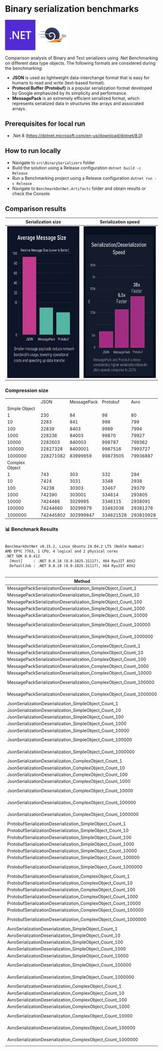 # Binary serialization benchmarks

<p align="left">
  <img src="./img/microsoft-dot-net-icon.png" style="height: 100px;" alt="Net8">
  <img src="./img/BenchmarkDotNet.png" style="height: 100px;" alt="BenchmarkDotNet">
</p>

Comparison analysis of Binary and Text serializers using .Net Benchmarking on different data type objects.
The following formats are considered during the benchmarking:
- **JSON** is used as lightweight data-interchange format that is easy for humans to read and write (text-based format).
- **Protocol Buffer (Protobuf)** is a popular serialization format developed by Google emphasized by its simplicity and performance.
- **MessagePack** is an extremely efficient serialized format, which represents serialized data in structures like arrays and associated arrays.

## Prerequisites for local run
- .Net 8 (https://dotnet.microsoft.com/en-us/download/dotnet/8.0)

## How to run locally
- Navigate to `src\BinarySerializers` folder
- Build the solution using a Release configuration `dotnet build -c Release`
- Run a Benchmarking project using a Release configuration `dotnet run -c Release`
- Navigate to `BenchmarkDotNet.Artifacts` folder and obtain results or check the Console

## Comparison results

| Serialization size    | Serialization speed |
| -------- | ------- |
| <img src="./img/Size comparison.png" style="height: 500px" alt="Message size">  | <img src="./img/Speed comparison.png" style="height: 500px" alt="Serialization speed"> |


### Compression size

<!-- COMPRESSION_START -->

| | | | | |
| -- | -- | -- | -- | -- |
| | JSON | MessagePack | Protobuf | Avro |
| Simple Object| | | | |
| 1 | 230 | 84 | 98 | 80 |
| 10 | 2283 | 841 | 998 | 799 |
| 100 | 22839 | 8403 | 9989 | 7994 |
| 1000 | 228236 | 84003 | 99870 | 79927 |
| 10000 | 2282603 | 840003 | 998787 | 799362 |
| 100000 | 22827328 | 8400001 | 9987516 | 7993727 |
| 1000000 | 228271082 | 83999959 | 99873505 | 79936887 |
| Complex Object | | | | |
| 1 | 743 | 303 | 332 | 294 |
| 10 | 7424 | 3031 | 3348 | 2938 |
| 100 | 74238 | 30303 | 33467 | 29379 |
| 1000 | 742390 | 303001 | 334614 | 293805 |
| 10000 | 7424486 | 3029995 | 3346115 | 2938091 |
| 100000 | 74244660 | 30299979 | 33462036 | 29381276 |
| 1000000 | 742445802 | 302999847 | 334621528 | 293810928 |
<!-- COMPRESSION_END -->

### 📊 Benchmark Results

<!-- BENCHMARK_START -->

```

BenchmarkDotNet v0.15.2, Linux Ubuntu 24.04.2 LTS (Noble Numbat)
AMD EPYC 7763, 1 CPU, 4 logical and 2 physical cores
.NET SDK 8.0.412
  [Host]     : .NET 8.0.18 (8.0.1825.31117), X64 RyuJIT AVX2
  DefaultJob : .NET 8.0.18 (8.0.1825.31117), X64 RyuJIT AVX2


```
| Method                                                              | Mean              | Error          | StdDev         | Gen0        | Gen1        | Gen2      | Allocated     |
|-------------------------------------------------------------------- |------------------:|---------------:|---------------:|------------:|------------:|----------:|--------------:|
| MessagePackSerializationDeserialization_SimpleObject_Count_1        |          1.028 μs |      0.0072 μs |      0.0068 μs |      0.0420 |           - |         - |         712 B |
| MessagePackSerializationDeserialization_SimpleObject_Count_10       |          8.500 μs |      0.0495 μs |      0.0439 μs |      0.4120 |           - |         - |        6976 B |
| MessagePackSerializationDeserialization_SimpleObject_Count_100      |         80.760 μs |      0.5109 μs |      0.4529 μs |      4.0283 |      0.4883 |         - |       69256 B |
| MessagePackSerializationDeserialization_SimpleObject_Count_1000     |        812.909 μs |      3.8171 μs |      3.3837 μs |     41.0156 |     16.6016 |         - |      692056 B |
| MessagePackSerializationDeserialization_SimpleObject_Count_10000    |      9,068.242 μs |     65.8524 μs |     51.4132 μs |    359.3750 |    265.6250 |         - |     6920056 B |
| MessagePackSerializationDeserialization_SimpleObject_Count_100000   |    121,289.749 μs |  2,362.6016 μs |  2,209.9790 μs |   3000.0000 |   2000.0000 |         - |    69200056 B |
| MessagePackSerializationDeserialization_SimpleObject_Count_1000000  |  1,381,667.813 μs | 14,557.8191 μs | 12,905.1274 μs |  40000.0000 |  39000.0000 |         - |   766273856 B |
| MessagePackSerializationDeserialization_ComplexObject_Count_1       |          2.801 μs |      0.0140 μs |      0.0125 μs |      0.0954 |           - |         - |        1624 B |
| MessagePackSerializationDeserialization_ComplexObject_Count_10      |         25.456 μs |      0.1116 μs |      0.0989 μs |      0.9460 |      0.0305 |         - |       16120 B |
| MessagePackSerializationDeserialization_ComplexObject_Count_100     |        246.606 μs |      1.8535 μs |      1.7338 μs |      9.2773 |      1.4648 |         - |      160752 B |
| MessagePackSerializationDeserialization_ComplexObject_Count_1000    |      2,502.324 μs |      8.1843 μs |      6.8343 μs |     74.2188 |     35.1563 |         - |     1607056 B |
| MessagePackSerializationDeserialization_ComplexObject_Count_10000   |     27,706.213 μs |    230.0924 μs |    203.9709 μs |    750.0000 |    718.7500 |         - |    16070056 B |
| MessagePackSerializationDeserialization_ComplexObject_Count_100000  |    302,009.543 μs |  2,309.7054 μs |  1,803.2661 μs |   8000.0000 |   7000.0000 |         - |   181227832 B |
| MessagePackSerializationDeserialization_ComplexObject_Count_1000000 |  3,945,771.958 μs | 54,083.5076 μs | 47,943.6208 μs |  95000.0000 |  94000.0000 | 1000.0000 |  1900816888 B |
| JsonSerializationDeserialization_SimpleObject_Count_1               |          5.269 μs |      0.0340 μs |      0.0284 μs |      0.3815 |           - |         - |        6496 B |
| JsonSerializationDeserialization_SimpleObject_Count_10              |         46.699 μs |      0.2056 μs |      0.1923 μs |      2.1362 |      0.0610 |         - |       36488 B |
| JsonSerializationDeserialization_SimpleObject_Count_100             |        453.650 μs |      1.9342 μs |      1.8092 μs |     17.5781 |      2.9297 |         - |      295288 B |
| JsonSerializationDeserialization_SimpleObject_Count_1000            |      4,451.363 μs |     15.7646 μs |     13.1642 μs |    101.5625 |     31.2500 |         - |     2892808 B |
| JsonSerializationDeserialization_SimpleObject_Count_10000           |     54,911.651 μs |    392.4184 μs |    327.6872 μs |   1000.0000 |    444.4444 |         - |    28921480 B |
| JsonSerializationDeserialization_SimpleObject_Count_100000          |    590,469.014 μs |  5,748.1926 μs |  5,376.8629 μs |  10000.0000 |   9000.0000 |         - |   288551920 B |
| JsonSerializationDeserialization_SimpleObject_Count_1000000         |  6,128,334.306 μs | 42,856.5936 μs | 35,787.1966 μs | 103000.0000 | 102000.0000 | 1000.0000 |  2881179920 B |
| JsonSerializationDeserialization_ComplexObject_Count_1              |          9.181 μs |      0.0670 μs |      0.0627 μs |      0.6714 |           - |         - |       11240 B |
| JsonSerializationDeserialization_ComplexObject_Count_10             |         89.179 μs |      0.6256 μs |      0.5852 μs |      4.3945 |      0.2441 |         - |       75432 B |
| JsonSerializationDeserialization_ComplexObject_Count_100            |        844.111 μs |      2.9111 μs |      2.4309 μs |     24.4141 |      3.9063 |         - |      714424 B |
| JsonSerializationDeserialization_ComplexObject_Count_1000           |      8,665.307 μs |     19.2218 μs |     17.0396 μs |    187.5000 |     78.1250 |         - |     6987744 B |
| JsonSerializationDeserialization_ComplexObject_Count_10000          |     89,523.197 μs |  1,650.1958 μs |  1,543.5941 μs |   1833.3333 |   1166.6667 |         - |    69919752 B |
| JsonSerializationDeserialization_ComplexObject_Count_100000         |    945,521.519 μs |  5,031.9612 μs |  4,706.8997 μs |  19000.0000 |  14000.0000 |         - |   698489640 B |
| JsonSerializationDeserialization_ComplexObject_Count_1000000        | 10,251,051.406 μs | 73,718.9937 μs | 65,349.9678 μs | 195000.0000 | 139000.0000 | 2000.0000 |  6980625720 B |
| ProtobufSerializationDeserialization_SimpleObject_Count_1           |          1.099 μs |      0.0047 μs |      0.0044 μs |      0.0343 |           - |         - |         584 B |
| ProtobufSerializationDeserialization_SimpleObject_Count_10          |          6.572 μs |      0.0215 μs |      0.0202 μs |      0.1450 |           - |         - |        2512 B |
| ProtobufSerializationDeserialization_SimpleObject_Count_100         |         64.724 μs |      0.3713 μs |      0.3473 μs |      2.6855 |      0.1221 |         - |       45200 B |
| ProtobufSerializationDeserialization_SimpleObject_Count_1000        |        643.943 μs |      0.7871 μs |      0.6145 μs |      9.7656 |           - |         - |      395136 B |
| ProtobufSerializationDeserialization_SimpleObject_Count_10000       |      6,795.889 μs |     15.3443 μs |     13.6023 μs |     31.2500 |           - |         - |     3448184 B |
| ProtobufSerializationDeserialization_SimpleObject_Count_100000      |     66,199.099 μs |    223.3578 μs |    198.0009 μs |    125.0000 |           - |         - |    46722096 B |
| ProtobufSerializationDeserialization_SimpleObject_Count_1000000     |    665,904.604 μs |  1,882.3553 μs |  1,571.8520 μs |   2000.0000 |           - |         - |   402016792 B |
| ProtobufSerializationDeserialization_ComplexObject_Count_1          |          1.026 μs |      0.0070 μs |      0.0065 μs |      0.0343 |           - |         - |         592 B |
| ProtobufSerializationDeserialization_ComplexObject_Count_10         |          7.000 μs |      0.0305 μs |      0.0271 μs |      0.1450 |           - |         - |        2512 B |
| ProtobufSerializationDeserialization_ComplexObject_Count_100        |         63.513 μs |      0.5068 μs |      0.4740 μs |      2.6855 |      0.1221 |         - |       45176 B |
| ProtobufSerializationDeserialization_ComplexObject_Count_1000       |        650.687 μs |      1.6964 μs |      1.4166 μs |      9.7656 |      0.9766 |         - |      394648 B |
| ProtobufSerializationDeserialization_ComplexObject_Count_10000      |      6,873.498 μs |     14.8847 μs |     13.1949 μs |     31.2500 |           - |         - |     3448192 B |
| ProtobufSerializationDeserialization_ComplexObject_Count_100000     |     74,877.518 μs |    831.1025 μs |    736.7507 μs |    142.8571 |           - |         - |    46705840 B |
| ProtobufSerializationDeserialization_ComplexObject_Count_1000000    |    693,106.515 μs |  2,387.7214 μs |  1,993.8555 μs |   2000.0000 |           - |         - |   402017312 B |
| AvroSerializationDeserialization_SimpleObject_Count_1               |          3.339 μs |      0.0171 μs |      0.0152 μs |      0.2861 |           - |         - |        4832 B |
| AvroSerializationDeserialization_SimpleObject_Count_10              |         30.648 μs |      0.2225 μs |      0.2081 μs |      2.6855 |           - |         - |       45216 B |
| AvroSerializationDeserialization_SimpleObject_Count_100             |        313.227 μs |      1.7561 μs |      1.5567 μs |     26.3672 |      3.4180 |         - |      445240 B |
| AvroSerializationDeserialization_SimpleObject_Count_1000            |      3,194.525 μs |     11.5707 μs |      9.6621 μs |    261.7188 |     93.7500 |         - |     4543040 B |
| AvroSerializationDeserialization_SimpleObject_Count_10000           |     48,804.810 μs |    620.9334 μs |    580.8215 μs |   2454.5455 |   1000.0000 |         - |    44999392 B |
| AvroSerializationDeserialization_SimpleObject_Count_100000          |    461,734.981 μs |  7,446.6926 μs |  6,601.2990 μs |  24000.0000 |   7000.0000 |         - |   445269048 B |
| AvroSerializationDeserialization_SimpleObject_Count_1000000         |  4,615,994.613 μs | 41,794.1418 μs | 34,900.0013 μs | 249000.0000 |  74000.0000 |         - |  4549150864 B |
| AvroSerializationDeserialization_ComplexObject_Count_1              |          9.232 μs |      0.0598 μs |      0.0530 μs |      0.6866 |           - |         - |       11592 B |
| AvroSerializationDeserialization_ComplexObject_Count_10             |         89.965 μs |      0.3105 μs |      0.2593 μs |      6.7139 |      0.2441 |         - |      113632 B |
| AvroSerializationDeserialization_ComplexObject_Count_100            |        898.106 μs |      6.5314 μs |      6.1095 μs |     66.4063 |     11.7188 |         - |     1116624 B |
| AvroSerializationDeserialization_ComplexObject_Count_1000           |      9,624.074 μs |     73.7980 μs |     65.4200 μs |    609.3750 |    234.3750 |         - |    11551408 B |
| AvroSerializationDeserialization_ComplexObject_Count_10000          |    125,300.153 μs |  2,300.4643 μs |  2,259.3636 μs |   6000.0000 |   2000.0000 |         - |   113509688 B |
| AvroSerializationDeserialization_ComplexObject_Count_100000         |  1,206,637.573 μs |  9,624.9644 μs |  9,003.1977 μs |  60000.0000 |  18000.0000 |         - |  1117787984 B |
| AvroSerializationDeserialization_ComplexObject_Count_1000000        | 13,464,503.154 μs | 95,196.8995 μs | 84,389.5718 μs | 610000.0000 | 189000.0000 | 2000.0000 | 11576332440 B |
<!-- BENCHMARK_END -->
